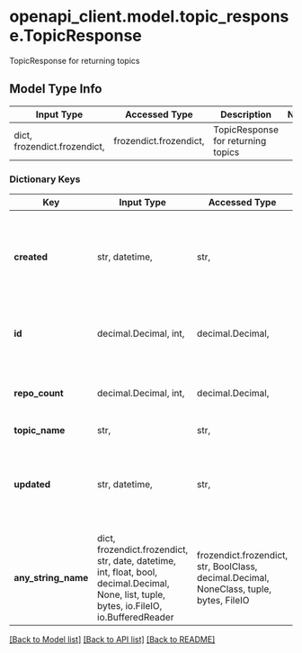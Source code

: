 # openapi_client.model.topic_response.TopicResponse

TopicResponse for returning topics

## Model Type Info
Input Type | Accessed Type | Description | Notes
------------ | ------------- | ------------- | -------------
dict, frozendict.frozendict,  | frozendict.frozendict,  | TopicResponse for returning topics | 

### Dictionary Keys
Key | Input Type | Accessed Type | Description | Notes
------------ | ------------- | ------------- | ------------- | -------------
**created** | str, datetime,  | str,  |  | [optional] value must conform to RFC-3339 date-time
**id** | decimal.Decimal, int,  | decimal.Decimal,  |  | [optional] value must be a 64 bit integer
**repo_count** | decimal.Decimal, int,  | decimal.Decimal,  |  | [optional] value must be a 64 bit integer
**topic_name** | str,  | str,  |  | [optional] 
**updated** | str, datetime,  | str,  |  | [optional] value must conform to RFC-3339 date-time
**any_string_name** | dict, frozendict.frozendict, str, date, datetime, int, float, bool, decimal.Decimal, None, list, tuple, bytes, io.FileIO, io.BufferedReader | frozendict.frozendict, str, BoolClass, decimal.Decimal, NoneClass, tuple, bytes, FileIO | any string name can be used but the value must be the correct type | [optional]

[[Back to Model list]](../../README.md#documentation-for-models) [[Back to API list]](../../README.md#documentation-for-api-endpoints) [[Back to README]](../../README.md)

